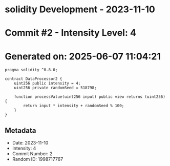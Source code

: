 ﻿# solidity Development - 2023-11-10
# Commit #2 - Intensity Level: 4
# Generated on: 2025-06-07 11:04:21
```solidity
pragma solidity ^0.8.0;

contract DataProcessor2 {
    uint256 public intensity = 4;
    uint256 private randomSeed = 518798;

    function processValue(uint256 input) public view returns (uint256) {
        return input * intensity + randomSeed % 100;
    }
}
```
## Metadata
- Date: 2023-11-10
- Intensity: 4
- Commit Number: 2
- Random ID: 1998717767
